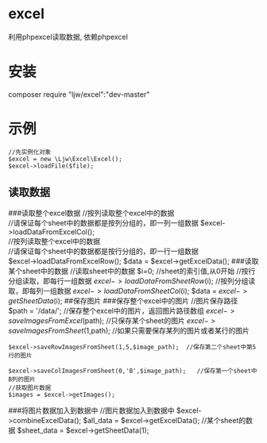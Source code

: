 # excel
利用phpexcel读取数据, 依赖phpexcel
# 安装
composer require "ljw/excel":"dev-master"
# 示例
    //先实例化对象
    $excel = new \Ljw\Excel\Excel();    
    $excel->loadFile($file);
## 读取数据
###读取整个excel数据
    //按列读取整个excel中的数据  
    //请保证每个sheet中的数据都是按列分组的，即一列一组数据
    $excel->loadDataFromExcelCol();  
    //按列读取整个excel中的数据  
    //请保证每个sheet中的数据都是按行分组的，即一行一组数据  
    $excel->loadDataFromExcelRow();
    $data = $excel->getExcelData();
###读取某个sheet中的数据
    //读取sheet中的数据
    $i=0; //sheet的索引值,从0开始
    //按行分组读取，即每行一组数据
    $excel->loadDataFromSheetRow($i);
    //按列分组读取，即每列一组数据
    $excel->loadDataFromSheetCol($i);
    $data = $excel->getSheetData($i);
##保存图片
###保存整个excel中的图片
    //图片保存路径
    $path = '/data/';
    //保存整个excel中的图片，返回图片路径数组
    $excel->saveImagesFromExcel($path);
    //只保存某个sheet的图片
    $excel->saveImagesFromSheet(1,$path);
    //如果只需要保存某列的图片或者某行的图片
    
    $excel->saveRowImagesFromSheet(1,5,$image_path);  //保存第二个sheet中第5行的图片
 
    $excel->saveColImagesFromSheet(0,'B',$image_path);   //保存第一个sheet中B列的图片
    //获取图片数据
    $images = $excel->getImages();
###将图片数据加入到数据中
    //图片数据加入到数据中
    $excel->combineExcelData();
    $all_data = $excel->getExcelData();
    //某个sheet的数据
    $sheet_data = $excel->getSheetData(1);


